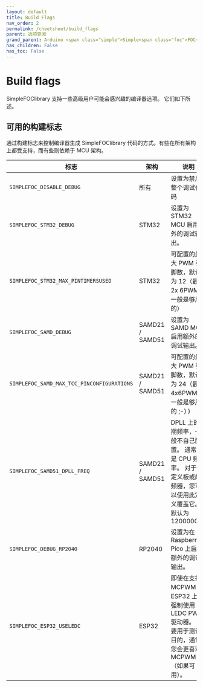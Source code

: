 ```yaml
---
layout: default
title: Build Flags
nav_order: 2
permalink: /cheetsheet/build_flags
parent: 选项查阅
grand_parent: Arduino <span class="simple">Simple<span class="foc">FOC</span>library</span>
has_children: False
has_toc: False
---
```



# Build flags

<span class="simple">Simple<span class="foc">FOC</span>library</span> 支持一些高级用户可能会感兴趣的编译器选项。 它们如下所述。

## 可用的构建标志

通过构建标志来控制编译器生成 <span class="simple">Simple<span class="foc">FOC</span>library</span> 代码的方式。有些在所有架构上都受支持，而有些则依赖于 MCU 架构。

标志 | 架构 | 说明 
--- | --- | ---
`SIMPLEFOC_DISABLE_DEBUG` | 所有 | 设置为禁用整个调试代码 
`SIMPLEFOC_STM32_DEBUG` | STM32 | 设置为 STM32 MCU 启用额外的调试输出。 
`SIMPLEFOC_STM32_MAX_PINTIMERSUSED` | STM32 | 可配置的最大 PWM 引脚数，默认为 12（最多 2x 6PWM，一般是够用的） 
`SIMPLEFOC_SAMD_DEBUG` | SAMD21 / SAMD51 | 设置为 SAMD MCU 启用额外的调试输出。 
`SIMPLEFOC_SAMD_MAX_TCC_PINCONFIGURATIONS` | SAMD21 / SAMD51 | 可配置的最大 PWM 引脚数，默认为 24（最多 4x6PWM，一般是够用的 ;-) ) 
`SIMPLEFOC_SAMD51_DPLL_FREQ` | SAMD21 / SAMD51 | DPLL 上的预期频率，一般不自己配置。 通常这是 CPU 频率。 对于自定义板或超频器，您可以使用此定义覆盖它。 默认为 120000000 
`SIMPLEFOC_DEBUG_RP2040` | RP2040 | 设置为在 Raspberry Pico 上启用额外的调试输出。 
`SIMPLEFOC_ESP32_USELEDC` | ESP32 | 即使在支持 MCPWM 的 ESP32 上也强制使用 LEDC PWM 驱动器。 主要用于测试目的，通常您会更喜欢 MCPWM（如果可用）。 
